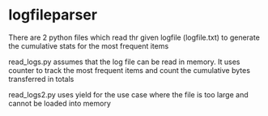 # logfileparser

There are 2 python files which read thr given logfile (logfile.txt) to generate the cumulative stats for the most frequent items

read_logs.py assumes that the log file can be read in memory. It uses counter to track the most frequent items and count the cumulative bytes transferred in totals

read_logs2.py uses yield for the use case where the file is too large and cannot be loaded into memory
